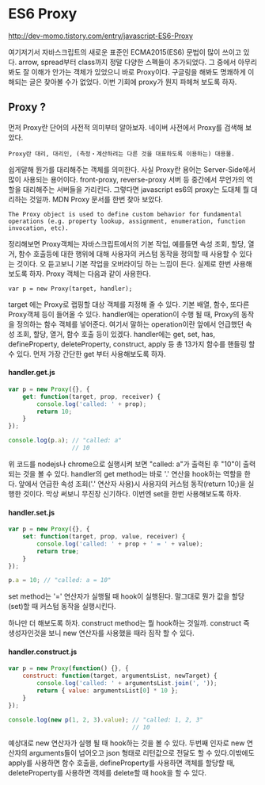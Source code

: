 # ES6 Proxy
http://dev-momo.tistory.com/entry/javascript-ES6-Proxy

여기저기서 자바스크립트의 새로운 표준인 ECMA2015(ES6) 문법이 많이 쓰이고 있다. arrow, spread부터 class까지 정말 다양한 스펙들이 추가되었다. 그 중에서 아무리 봐도 잘 이해가 안가는 객체가 있었으니 바로 Proxy이다. 구글링을 해봐도 명쾌하게 이해되는 글은 찾아볼 수가 없었다. 이번 기회에 proxy가 뭔지 파헤쳐 보도록 하자.

## Proxy ?
 먼저 Proxy란 단어의 사전적 의미부터 알아보자. 네이버 사전에서 Proxy를 검색해 보았다.
```
Proxy란 대리, 대리인, (측정・계산하려는 다른 것을 대표하도록 이용하는) 대용물.
```
쉽게말해 뭔가를 대리해주는 객체를 의미한다. 사실 Proxy란 용어는 Server-Side에서 많이 사용되는 용어이다. front-proxy, reverse-proxy 서버 등 중간에서 무언가의 역할을 대리해주는 서버들을 가리킨다. 그렇다면 javascript es6의 proxy는 도대체 뭘 대리하는 것일까. MDN Proxy 문서를 한번 찾아 보았다.
```
The Proxy object is used to define custom behavior for fundamental operations (e.g. property lookup, assignment, enumeration, function invocation, etc).
```
정리해보면 Proxy객체는 자바스크립트에서의 기본 작업, 예를들면 속성 조회, 할당, 열거, 함수 호출등에 대한 행위에 대해 사용자의 커스텀 동작을 정의할 때 사용할 수 있다는 것이다. 오 듣고보니 기본 작업을 오버라이딩 하는 느낌이 든다. 실제로 한번 사용해 보도록 하자. Proxy 객체는 다음과 같이 사용한다.
```
var p = new Proxy(target, handler);
```
target 에는 Proxy로 랩핑할 대상 객체를 지정해 줄 수 있다. 기본 배열, 함수, 또다른 Proxy객체 등이 들어올 수 있다.
handler에는 operation이 수행 될 때, Proxy의 동작을 정의하는 함수 객체를 넣어준다. 여기서 말하는 operation이란 앞에서 언급했던 속성 조회, 할당, 열거, 함수 호출 등이 있겠다. handler에는 get, set, has, defineProperty, deleteProperty, construct, apply 등 총 13가지 함수를 핸들링 할 수 있다. 먼저 가장 간단한 get 부터 사용해보도록 하자.

#### handler.get.js
```js
var p = new Proxy({}, {
    get: function(target, prop, receiver) {
        console.log('called: ' + prop);
        return 10;
    }
});

console.log(p.a); // "called: a"
                  // 10
```
위 코드를 nodejs나 chrome으로 실행시켜 보면 "called: a"가 출력된 후 "10"이 출력되는 것을 볼 수 있다. handler의 get method는 바로 '.' 연산을 hook하는 역할을 한다. 앞에서 언급한 속성 조회('.' 연산자 사용)시 사용자의 커스텀 동작(return 10;)을 실행한 것이다. 막상 써보니 무진장 신기하다. 이번엔 set을 한번 사용해보도록 하자.

#### handler.set.js
```js
var p = new Proxy({}, {
    set: function(target, prop, value, receiver) {
        console.log('called: ' + prop + ' = ' + value);
        return true;
    }
});

p.a = 10; // "called: a = 10"
```
set method는 '=' 연산자가 실행될 때 hook이 실행된다. 말그대로 뭔가 값을 할당(set)할 때 커스텀 동작을 실행시킨다.

하나만 더 해보도록 하자. construct method는 뭘 hook하는 것일까. construct 즉 생성자인것을 보니 new 연산자를 사용했을 때라 짐작 할 수 있다.

#### handler.construct.js
```js
var p = new Proxy(function() {}, {
    construct: function(target, argumentsList, newTarget) {
        console.log('called: ' + argumentsList.join(', '));
        return { value: argumentsList[0] * 10 };
    }
});

console.log(new p(1, 2, 3).value); // "called: 1, 2, 3"
                                   // 10
```
예상대로 new 연산자가 실행 될 때 hook하는 것을 볼 수 있다. 두번째 인자로 new 연산자의 arguments들이 넘어오고 json 형태로 리턴값으로 전달도 할 수 있다.이밖에도 apply를 사용하면 함수 호출을, defineProperty를 사용하면 객체를 할당할 때, deleteProperty를 사용하면 객체를 delete할 때 hook을 할 수 있다.
